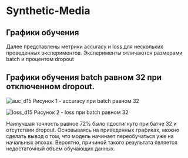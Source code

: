 # Synthetic-Media
## Графики обучения
Далее представлены метрики accuracy и loss для нескольких проведенных экспериментов. Эксперименты отличаются размерами batch и процентом dropout

## Графики обучения batch равном 32 при отключенном dropout.
![auc_d15](https://github.com/Smusyc/Synthetic-Media/assets/43301245/8861203f-e949-43dc-b6da-c3055d0d782b)
Рисунок 1 - accuracy при batch равном 32

![loss_d15](https://github.com/Smusyc/Synthetic-Media/assets/43301245/040a1106-94d8-4fa8-8c27-b72cd6942894)
Рисунок 2 - loss при batch равном 32

Наилучшая точность равное 72% было пдостигнуто при батче 32 и отсутствии dropout. Основываясь на приведенных графиках, можно сделать вывод о том, что модель начинает переобучаться уже на начальных эпохах. Вероятно, причиной такого результата является недостаточный объем обучающих данных.
